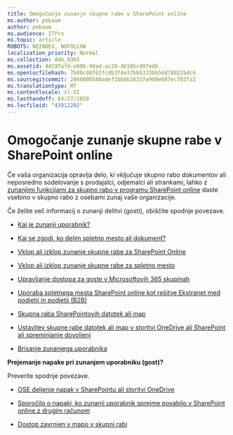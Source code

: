 ```yaml
---
title: Omogočanje zunanje skupne rabe v SharePoint online
ms.author: pebaum
author: pebaum
ms.audience: ITPro
ms.topic: article
ROBOTS: NOINDEX, NOFOLLOW
localization_priority: Normal
ms.collection: Adm_O365
ms.assetid: 4d197afd-e806-40ad-ac20-4b10bc497edb
ms.openlocfilehash: 7b80c40f63fcdb3f4e37bb5333bb5dd78822bdc6
ms.sourcegitcommit: 286000b588adef1bbbb28337a9d9e087ec783fa2
ms.translationtype: MT
ms.contentlocale: sl-SI
ms.lasthandoff: 04/27/2020
ms.locfileid: "43912202"
---
```

# <a name="enable-external-sharing-in-sharepoint-online"></a>Omogočanje zunanje skupne rabe v SharePoint online

Če vaša organizacija opravlja delo, ki vključuje skupno rabo dokumentov ali neposredno sodelovanje s prodajalci, odjemalci ali strankami, lahko z [zunanjimi funkcijami za skupno rabo v programu SharePoint online](https://docs.microsoft.com/sharepoint/external-sharing-overview) daste vsebino v skupno rabo z osebami zunaj vaše organizacije.

Če želite več informacij o zunanji delitvi (gosti), obiščite spodnje povezave.

- [Kaj je zunanji uporabnik?](https://docs.microsoft.com/sharepoint/external-sharing-overview#what-is-an-external-user)

- [Kaj se zgodi, ko delim spletno mesto ali dokument?](https://docs.microsoft.com/sharepoint/external-sharing-overview#what-happens-when-i-share-a-site-or-document)

- [Vklop ali izklop zunanje skupne rabe za SharePoint Online](https://docs.microsoft.com/sharepoint/turn-external-sharing-on-or-off)

- [Vklop ali izklop zunanje skupne rabe za spletno mesto](https://docs.microsoft.com/sharepoint/change-external-sharing-site)

- [Upravljanje dostopa za goste v Microsoftovih 365 skupinah](https://docs.microsoft.com/office365/admin/create-groups/manage-guest-access-in-groups?view=o365-worldwide)

- [Uporaba spletnega mesta SharePoint online kot rešitve Ekstranet med podjetji in podjetji (B2B)](https://docs.microsoft.com/sharepoint/create-b2b-extranet)

- [Skupna raba SharePointovih datotek ali map](https://support.office.com/article/share-sharepoint-files-or-folders-1fe37332-0f9a-4719-970e-d2578da4941c)

- [Ustavitev skupne rabe datotek ali map v storitvi OneDrive ali SharePoint ali spreminjanje dovoljenj](https://support.office.com/article/stop-sharing-onedrive-or-sharepoint-files-or-folders-or-change-permissions-0a36470f-d7fe-40a0-bd74-0ac6c1e13323)

- [Brisanje zunanjega uporabnika](https://docs.microsoft.com/sharepoint/remove-users#delete-a-guest-from-the-microsoft-365-admin-center)

**Prejemanje napake pri zunanjem uporabniku (gost)?**

Preverite spodnje povezave. 

- [OSE deljenje napak v SharePointu ali storitvi OneDrive](https://docs.microsoft.com/sharepoint/sharepoint-onedrive-error-message)

- [Sporočilo o napaki, ko zunanji uporabnik sprejme povabilo v SharePoint online z drugim računom](https://docs.microsoft.com/sharepoint/support/sharing-and-permissions/error-when-external-user-accepts-an-invitation-by-using-another-account)

- [Dostop zavrnjen v mapo v skupni rabi](https://docs.microsoft.com/sharepoint/support/sharing-and-permissions/cannot-access-shared-folder)
